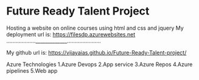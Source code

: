 # Future Ready Talent Project
Hosting a website on online courses using html and css and jquery
My deployment url is:  https://filesdp.azurewebsites.net
..................._____________......................

My github url is: https://vijayaias.github.io/Future-Ready-Talent-project/

Azure Technologies
1.Azure Devops
2.App service
3.Azure Repos
4.Azure pipelines
5.Web app

